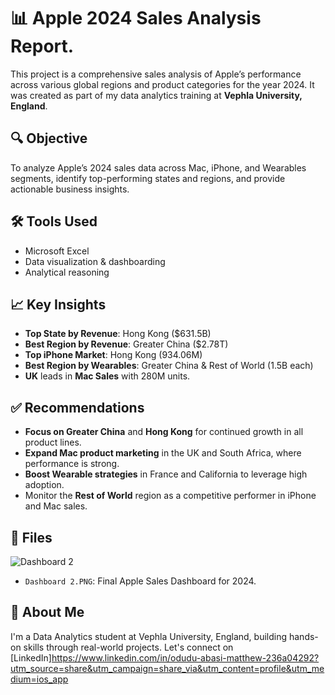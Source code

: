 # 📊 Apple 2024 Sales Analysis Report.

This project is a comprehensive sales analysis of Apple’s performance across various global regions and product categories for the year 2024. It was created as part of my data analytics training at **Vephla University, England**.

## 🔍 Objective
To analyze Apple’s 2024 sales data across Mac, iPhone, and Wearables segments, identify top-performing states and regions, and provide actionable business insights.

## 🛠️ Tools Used
- Microsoft Excel 
- Data visualization & dashboarding
- Analytical reasoning

## 📈 Key Insights
- **Top State by Revenue**: Hong Kong ($631.5B)
- **Best Region by Revenue**: Greater China ($2.78T)
- **Top iPhone Market**: Hong Kong (934.06M)
- **Best Region by Wearables**: Greater China & Rest of World (1.5B each)
- **UK** leads in **Mac Sales** with 280M units.

## ✅ Recommendations
- **Focus on Greater China** and **Hong Kong** for continued growth in all product lines.
- **Expand Mac product marketing** in the UK and South Africa, where performance is strong.
- **Boost Wearable strategies** in France and California to leverage high adoption.
- Monitor the **Rest of World** region as a competitive performer in iPhone and Mac sales.

## 📂 Files
![Dashboard 2](https://github.com/user-attachments/assets/bba7035e-a521-4e74-91d2-60a002c2f979)

- `Dashboard 2.PNG`: Final Apple Sales Dashboard for 2024.

## 💼 About Me
I'm a Data Analytics student at Vephla University, England, building hands-on skills through real-world projects. Let's connect on [LinkedIn]https://www.linkedin.com/in/odudu-abasi-matthew-236a04292?utm_source=share&utm_campaign=share_via&utm_content=profile&utm_medium=ios_app

